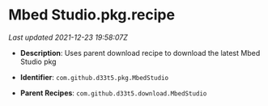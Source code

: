 # Mbed Studio.pkg.recipe

_Last updated 2021-12-23 19:58:07Z_

- **Description**: Uses parent download recipe to download the latest Mbed Studio pkg

- **Identifier**: `com.github.d33t5.pkg.MbedStudio`

- **Parent Recipes**: `com.github.d33t5.download.MbedStudio`